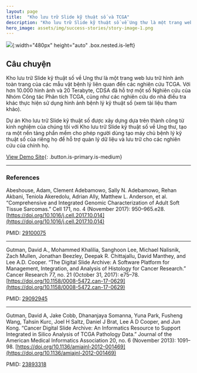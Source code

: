 ```yaml
---
layout: page
title:  "Kho lưu trữ Slide kỹ thuật số và TCGA"
description: "Kho lưu trữ Slide kỹ thuật số về Ung thư là một trang web lưu trữ hình ảnh toàn trang của các mẫu vật bệnh lý liên quan đến các nghiên cứu TCGA ..."
hero_image: assets/img/success-stories/story-image-1.png
---
```


<div class="story-content is-clearfix" markdown="1">

![](../../assets/img/success-stories/story-image-1.png){:width="480px" height="auto" .box.nested.is-left}

## Câu chuyện

Kho lưu trữ Slide kỹ thuật số về Ung thư là một trang web lưu trữ hình ảnh toàn trang của các mẫu vật bệnh lý liên quan đến các nghiên cứu TCGA. Với hơn 10.000 hình ảnh và 20 Terabyte, CDSA đã hỗ trợ một số Nghiên cứu của Nhóm Công tác Phân tích TCGA, cũng như các nghiên cứu do nhà điều tra khác thực hiện sử dụng hình ảnh bệnh lý kỹ thuật số (xem tài liệu tham khảo).

Dự án Kho lưu trữ Slide kỹ thuật số được xây dựng dựa trên thành công từ kinh nghiệm của chúng tôi với Kho lưu trữ Slide kỹ thuật số về Ung thư, tạo ra một nền tảng phần mềm cho phép người dùng tạo máy chủ bệnh lý kỹ thuật số của riêng họ để hỗ trợ quản lý dữ liệu và lưu trữ cho các nghiên cứu của chính họ.

[View Demo Site](https://cancer.digitalslidearchive.org/){: .button.is-primary.is-medium}

</div>

---

<div class="story-references is-clearfix" markdown="1">

### References

Abeshouse, Adam, Clement Adebamowo, Sally N. Adebamowo, Rehan Akbani, Teniola Akeredolu, Adrian Ally, Matthew L. Anderson, et al. “Comprehensive and Integrated Genomic Characterization of Adult Soft Tissue Sarcomas.” Cell 171, no. 4 (November 2017): 950–965.e28. [https://doi.org/10.1016/j.cell.2017.10.014](https://doi.org/10.1016/j.cell.2017.10.014)

PMID: [29100075](https://www.ncbi.nlm.nih.gov/pubmed/?term=29100075)

---

Gutman, David A., Mohammed Khalilia, Sanghoon Lee, Michael Nalisnik, Zach Mullen, Jonathan Beezley, Deepak R. Chittajallu, David Manthey, and Lee A.D. Cooper. “The Digital Slide Archive: A Software Platform for Management, Integration, and Analysis of Histology for Cancer Research.” Cancer Research 77, no. 21 (October 31, 2017): e75–78. [https://doi.org/10.1158/0008-5472.can-17-0629](https://doi.org/10.1158/0008-5472.can-17-0629)

PMID: [29092945](https://www.ncbi.nlm.nih.gov/pubmed/?term=29092945)

---

Gutman, David A, Jake Cobb, Dhananjaya Somanna, Yuna Park, Fusheng Wang, Tahsin Kurc, Joel H Saltz, Daniel J Brat, Lee A D Cooper, and Jun Kong. “Cancer Digital Slide Archive: An Informatics Resource to Support Integrated in Silico Analysis of TCGA Pathology Data.” Journal of the American Medical Informatics Association 20, no. 6 (November 2013): 1091–98. [https://doi.org/10.1136/amiajnl-2012-001469](https://doi.org/10.1136/amiajnl-2012-001469)

PMID: [23893318](https://www.ncbi.nlm.nih.gov/pubmed/?term=23893318)

</div>
